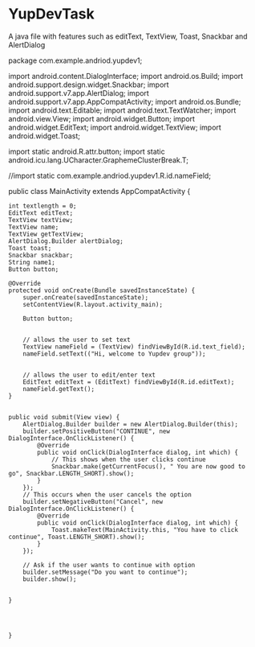 # YupDevTask
A java file with features such as editText, TextView, Toast, Snackbar and AlertDialog


package com.example.andriod.yupdev1;

import android.content.DialogInterface;
import android.os.Build;
import android.support.design.widget.Snackbar;
import android.support.v7.app.AlertDialog;
import android.support.v7.app.AppCompatActivity;
import android.os.Bundle;
import android.text.Editable;
import android.text.TextWatcher;
import android.view.View;
import android.widget.Button;
import android.widget.EditText;
import android.widget.TextView;
import android.widget.Toast;

import static android.R.attr.button;
import static android.icu.lang.UCharacter.GraphemeClusterBreak.T;

//import static com.example.andriod.yupdev1.R.id.nameField;


public class MainActivity extends AppCompatActivity {


    int textlength = 0;
    EditText editText;
    TextView textView;
    TextView name;
    TextView getTextView;
    AlertDialog.Builder alertDialog;
    Toast toast;
    Snackbar snackbar;
    String name1;
    Button button;

    @Override
    protected void onCreate(Bundle savedInstanceState) {
        super.onCreate(savedInstanceState);
        setContentView(R.layout.activity_main);

        Button button;


        // allows the user to set text
        TextView nameField = (TextView) findViewById(R.id.text_field);
        nameField.setText(("Hi, welcome to Yupdev group"));


        // allows the user to edit/enter text
        EditText editText = (EditText) findViewById(R.id.editText);
        nameField.getText();
    }


    public void submit(View view) {
        AlertDialog.Builder builder = new AlertDialog.Builder(this);
        builder.setPositiveButton("CONTINUE", new DialogInterface.OnClickListener() {
            @Override
            public void onClick(DialogInterface dialog, int which) {
                // This shows when the user clicks continue
                Snackbar.make(getCurrentFocus(), " You are now good to go", Snackbar.LENGTH_SHORT).show();
            }
        });
        // This occurs when the user cancels the option
        builder.setNegativeButton("Cancel", new DialogInterface.OnClickListener() {
            @Override
            public void onClick(DialogInterface dialog, int which) {
                Toast.makeText(MainActivity.this, "You have to click continue", Toast.LENGTH_SHORT).show();
            }
        });
        
        // Ask if the user wants to continue with option 
        builder.setMessage("Do you want to continue");
        builder.show();


    }




    }

